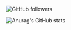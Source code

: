 ![GitHub followers](https://img.shields.io/github/followers/Gregor-Lilienberg)

![Anurag's GitHub stats](https://github-readme-stats.vercel.app/api?username=anuraghazra&show_icons=true&theme=dark)

